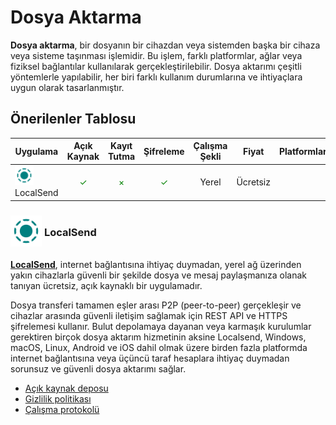 <!-- NOTLAR
 - Bu kategoride lokal ve bulut tabanlı uygulamalar ayrı ayrı eklenebilir- tek bir tabloda belirtilebilir ancak lokal ve bulut tabanlı uygulamaların farkı anlatılmalıdır.
 - Tablo eklemeyi unutmayın
 - Uygun görseller eklemeyi unutmayın.
 - İçerik kuralları ve ekleme yapmak sayfalarını ziyaret edebilirsiniz -->

# Dosya Aktarma

**Dosya aktarma**, bir dosyanın bir cihazdan veya sistemden başka bir cihaza veya sisteme taşınması işlemidir. Bu işlem, farklı platformlar, ağlar veya fiziksel bağlantılar kullanılarak gerçekleştirilebilir. Dosya aktarımı çeşitli yöntemlerle yapılabilir, her biri farklı kullanım durumlarına ve ihtiyaçlara uygun olarak tasarlanmıştır.

## Önerilenler Tablosu

| Uygulama | Açık Kaynak | Kayıt Tutma |  Şifreleme | Çalışma Şekli | Fiyat | Platformlar |
| --- | :---: | :---: | :---: | :---: | :---: | :---: |
| <span style="display: inline-block; vertical-align: middle;"><img src="docs/images/localsend.png" alt="LocalSend" style="width: 30px; height: 30px;"> </span> <span style="display: inline-block; vertical-align: middle;"> LocalSend | <span style="color: green;">✓</span> | <span style="color: green;">×</span> | <span style="color: green;">✓</span> | Yerel | Ücretsiz | <i class="fa-brands fa-windows"></i> <i class="fa-brands fa-apple"></i> <i class="fa-brands fa-linux"></i> <i class="fa-brands fa-android"></i> <i class="fa-brands fa-app-store-ios"></i> |

### <span style="display: inline-block; vertical-align: middle;"><img src="docs/images/localsend.png" alt="localsend" style="width: 50px; height: 50px;"> </span> <span style="display: inline-block; vertical-align: middle;"> LocalSend

[**LocalSend**](https://localsend.org/), internet bağlantısına ihtiyaç duymadan, yerel ağ üzerinden yakın cihazlarla güvenli bir şekilde dosya ve mesaj paylaşmanıza olanak tanıyan ücretsiz, açık kaynaklı bir uygulamadır.

Dosya transferi tamamen eşler arası P2P (peer-to-peer) gerçekleşir ve cihazlar arasında güvenli iletişim sağlamak için REST API ve HTTPS şifrelemesi kullanır.
Bulut depolamaya dayanan veya karmaşık kurulumlar gerektiren birçok dosya aktarım hizmetinin aksine Localsend, Windows, macOS, Linux, Android ve iOS dahil olmak üzere birden fazla platformda internet bağlantısına veya üçüncü taraf hesaplara ihtiyaç duymadan sorunsuz ve güvenli dosya aktarımı sağlar.

- [Açık kaynak deposu](https://github.com/localsend/localsend)
- [Gizlilik politikası](https://localsend.org/privacy)
- [Çalışma protokolü](https://github.com/localsend/protocol)